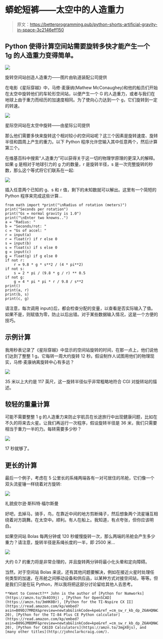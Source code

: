 # 蟒蛇短裤——太空中的人造重力

> 原文：<https://betterprogramming.pub/python-shorts-artificial-gravity-in-space-3c2146eff150>

## Python 使得计算空间站需要旋转多快才能产生一个 1g 的人造重力变得简单。

![](img/d9ea3144a20cd804890055418907b0eb.png)

旋转空间站创造人造重力——图片由轨道装配公司提供

在电影《星际穿越》中，马修·麦康纳(Mathew McConaughey)和他的船员们开始在太空中旋转他们的车轮形空间站，以便产生一个 G 的人造重力，或者与我们在地球上由于重力而经历的加速度相同。为了使向心力达到一个 g，它们旋转到一定的转速。

![](img/7e56eaecfeb27ea976c8b910643c6089.png)

星际空间站在太空中旋转——由星际公司提供

那么他们需要多快来旋转这个相对较小的空间站呢？这三个因素是旋转速度、旋转半径和圆周上产生的重力。以下 Python 程序允许您输入其中任意两个，然后计算第三个。

在维基百科中搜索“人造重力”可以获得关于这一切的物理学原理的更深入的解释。如果 g 是相对于地球引力的 g 力的数量，r 是旋转半径，s 是一次完整旋转的秒数，那么这个等式将它们联系在一起:

![](img/4c04247032412be16d64674fcc4e0364.png)

插入任意两个已知的 g、s 和 r 值，剩下的未知数就可以解出。这里有一个简短的 Python 程序来完成这些计算…

```
from math import *print("\nRadius of rotation (meters)")
print("Seconds per rotation")
print("Gs = normal gravity is 1.0")
print("\nEnter two knowns..")
a = "Radius: "
b = "Seconds/rot: "
c = "Gs of accel: "
r = input(a)
r = float(r) if r else 0
s = input(b)
s = float(s) if s else 0
g = input(c)
g = float(g) if g else 0
if not r:
    r = 9.8 * g * s**2 / (4 * pi**2)
if not s:
    s = 2 * pi / (9.8 * g / r) ** 0.5
if not g:
    g = 4 * pi * pi * r / 9.8 / s**2
print()
print(a, r)
print(b, s)
print(c, g)
```

请注意，每次调用 input()后，都会检查分配的变量，以查看是否实际输入了值。如果不是，则赋值为零，防止以后出错。对于某些数据输入情况，这是一个方便的技巧。

## 示例计算

我用秒表记录了《星际穿越》中显示的空间站旋转的时间，在那一点上，他们说他们达到了整整 1 g。它每转一周大约旋转 12 秒。假设制作人试图用他们的物理现实，马修·麦康纳离旋转中心有多远？

![](img/5b3da9fbc5c51b4226e724d90823b925.png)

35 米以上大约是 117 英尺，这一旋转半径似乎非常粗略地符合 CGI 对旋转站的描述。

## 较轻的重量计算

可能不需要整整 1 g 的人造重力来防止宇航员在长途旅行中出现健康问题，比如在不久的将来去火星。让我们再运行一次程序，假设旋转半径是 36 米，我们只需要相当于重力一半的力。每转需要多少秒？

![](img/76606eb93bf8eea07704364681059a49.png)

17 秒就够了。

## 更长的计算

最后一个例子，考虑在 5 公里长的系绳两端各有一对可居住的吊舱，它们像一个双头流星锤一样绕着对方旋转:

![](img/d3e0dac4f60c5faacae80512983103c0.png)

礼貌皮尔逊·斯科特·福尔斯曼

好吧，去掉马，骑手，鸟，在靠近中间的地方剪断绳子，然后想象两个流星锤互相绕着对方跳舞。在太空中。顺利。有人在船上。我知道，有点夸张，但你应该明白。

如果空间站 Bolas 每两分钟或 120 秒缓慢旋转一次，那么两端的吊舱会产生多少重力？请注意，旋转半径是系绳长度的一半，即 2500 米…

![](img/baaad8f3972db5bf6bbc04215cee123c.png)

大约 0.7 的重力将是非常合理的，并且旋转两分钟将最小化头晕和定向障碍。

当然，对于空间站 Bolas 来说，还有其他问题要解决，例如在接近火星时处理任何类型的加速，在吊舱之间移动设备和供应品，以某种方式对接空间站，等等。但是我们只是在玩 Python，所以我将把这部分讨论留给其他人去思考。

```
**Want to Connect?** John is the author of [Python for Numworks](https://amzn.to/3k4O39j) , [Python for OpenSCAD](https://amzn.to/3mHK0Br), [Python for the TI-Nspire CX II](https://read.amazon.com/kp/embed?asin=B09DJ7MRDX&preview=newtab&linkCode=kpe&ref_=cm_sw_r_kb_dp_Z6AHQNW2MQBZHCNKC38G&tag=solarproud-20), [Python for the TI-84 Plus CE Python calculator](https://read.amazon.com/kp/embed?asin=B09GJMBDMF&preview=newtab&linkCode=kpe&ref_=cm_sw_r_kb_dp_Z6AHQNW2MQBZHCNKC38G&tag=solarproud-20), [Python for CASIO Calculators](https://amzn.to/3mgX0js), and [many other titles](http://johnclarkcraig.com/).
```